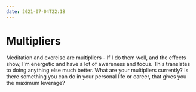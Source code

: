 ```yaml
---
date: 2021-07-04T22:18
---
```


# Multipliers

Meditation and exercise are multipliers - If I do them well, and the effects show, I'm energetic and have a lot of awareness and focus. This translates to doing anything else much better. What are your multipliers currently? Is there something you can do in your personal life or career, that gives you the maximum leverage?
